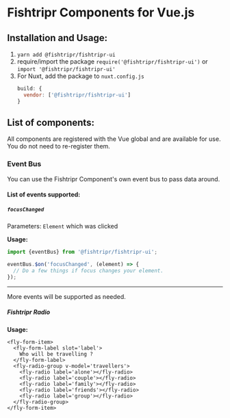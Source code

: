 # Fishtripr Components for Vue.js

## Installation and Usage:
1. `yarn add @fishtripr/fishtripr-ui`
2. require/import the package `require('@fishtripr/fishtripr-ui')` or `import '@fishtripr/fishtripr-ui'`
3. For Nuxt, add the package to `nuxt.config.js`
    ```javascript
    build: {
      vendor: ['@fishtripr/fishtripr-ui']
    }
    ```

## List of components:
All components are registered with the Vue global and are available for use. You do not need to re-register them.

### Event Bus
You can use the Fishtripr Component's own event bus to pass data around. 
#### List of events supported:

##### `focusChanged` 
Parameters: `Element` which was clicked

**Usage:**
```javascript
import {eventBus} from '@fishtripr/fishtripr-ui';

eventBus.$on('focusChanged', (element) => {
  // Do a few things if focus changes your element.
});
```

---
More events will be supported as needed.


##### Fishtripr Radio

**Usage:**
```
<fly-form-item>
  <fly-form-label slot='label'>
    Who will be travelling ?
  </fly-form-label>
  <fly-radio-group v-model='travellers'>
    <fly-radio label='alone'></fly-radio>
    <fly-radio label='couple'></fly-radio>
    <fly-radio label='family'></fly-radio>
    <fly-radio label='friends'></fly-radio>
    <fly-radio label='group'></fly-radio>
  </fly-radio-group>
</fly-form-item>
```
